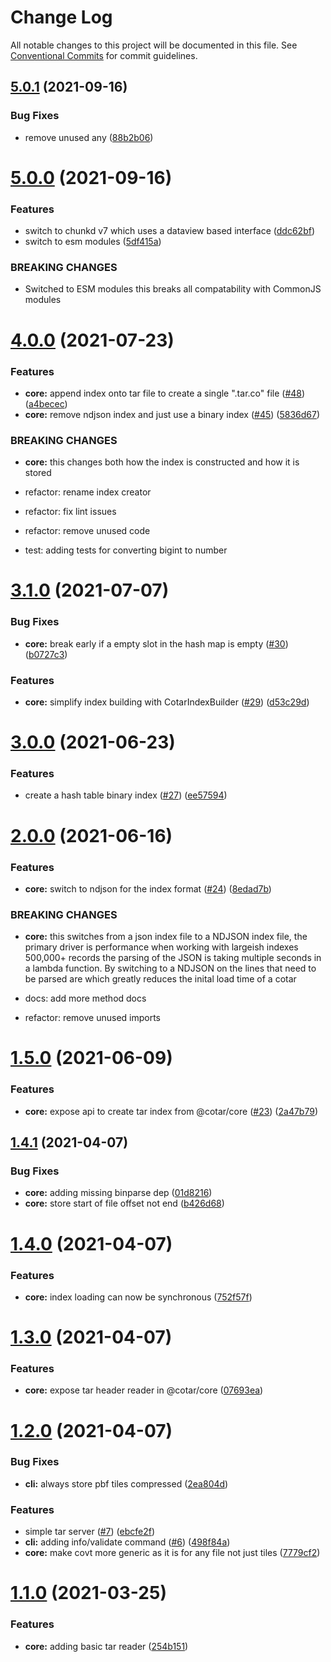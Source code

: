 # Change Log

All notable changes to this project will be documented in this file.
See [Conventional Commits](https://conventionalcommits.org) for commit guidelines.

## [5.0.1](https://github.com/linz/cotar/compare/v5.0.0...v5.0.1) (2021-09-16)


### Bug Fixes

* remove unused any ([88b2b06](https://github.com/linz/cotar/commit/88b2b06f2f5a5ca545794e2e2d9a95d615f00a4f))





# [5.0.0](https://github.com/linz/cotar/compare/v4.0.0...v5.0.0) (2021-09-16)


### Features

* switch to chunkd v7 which uses a dataview based interface ([ddc62bf](https://github.com/linz/cotar/commit/ddc62bf017e92616e7e01b642c2581bc4abbc33e))
* switch to esm modules ([5df415a](https://github.com/linz/cotar/commit/5df415a4b3668922f5e179fd371260482dd2238f))


### BREAKING CHANGES

* Switched to ESM modules this breaks all compatability
with CommonJS modules





# [4.0.0](https://github.com/linz/cotar/compare/v3.1.0...v4.0.0) (2021-07-23)


### Features

* **core:** append index onto tar file to create a single ".tar.co" file ([#48](https://github.com/linz/cotar/issues/48)) ([a4becec](https://github.com/linz/cotar/commit/a4becec897b012fd279a80041a59e6bb52ac5c42))
* **core:** remove ndjson index and just use a binary index ([#45](https://github.com/linz/cotar/issues/45)) ([5836d67](https://github.com/linz/cotar/commit/5836d67197224ffd5b2a88abae10acdf2bdf9be4))


### BREAKING CHANGES

* **core:** this changes both how the index is constructed and how it is stored

* refactor: rename index creator

* refactor: fix lint issues

* refactor: remove unused code

* test: adding tests for converting bigint to number





# [3.1.0](https://github.com/linz/cotar/compare/v3.0.0...v3.1.0) (2021-07-07)


### Bug Fixes

* **core:** break early if a empty slot in the hash map is empty ([#30](https://github.com/linz/cotar/issues/30)) ([b0727c3](https://github.com/linz/cotar/commit/b0727c34e70252203246bfd33953657f0216ebd1))


### Features

* **core:** simplify index building with CotarIndexBuilder ([#29](https://github.com/linz/cotar/issues/29)) ([d53c29d](https://github.com/linz/cotar/commit/d53c29d6c9c202c877dbcbfc380dcf498366a65d))





# [3.0.0](https://github.com/linz/cotar/compare/v2.0.0...v3.0.0) (2021-06-23)


### Features

* create a hash table binary index ([#27](https://github.com/linz/cotar/issues/27)) ([ee57594](https://github.com/linz/cotar/commit/ee57594ef39db92537d019fe87db42f1fa5e6c52))





# [2.0.0](https://github.com/linz/cotar/compare/v1.5.0...v2.0.0) (2021-06-16)


### Features

* **core:** switch to ndjson for the index format ([#24](https://github.com/linz/cotar/issues/24)) ([8edad7b](https://github.com/linz/cotar/commit/8edad7bf3dc901a183170f033fdb311f30617998))


### BREAKING CHANGES

* **core:** this switches from a json index file to a NDJSON index file, the primary driver is performance when working with largeish indexes 500,000+ records the parsing of the JSON is taking multiple seconds in a lambda function. By switching to a NDJSON on the lines that need to be parsed are which greatly reduces the inital load time of a cotar

* docs: add more method docs

* refactor: remove unused imports





# [1.5.0](https://github.com/linz/cotar/compare/v1.4.1...v1.5.0) (2021-06-09)


### Features

* **core:** expose api to create tar index from @cotar/core ([#23](https://github.com/linz/cotar/issues/23)) ([2a47b79](https://github.com/linz/cotar/commit/2a47b79cbfcd503613ec1b05db854c9084345476))





## [1.4.1](https://github.com/linz/cotar/compare/v1.4.0...v1.4.1) (2021-04-07)


### Bug Fixes

* **core:** adding missing binparse dep ([01d8216](https://github.com/linz/cotar/commit/01d82169bcdfbb37cc468e23eccb04905557ad53))
* **core:** store start of file offset not end ([b426d68](https://github.com/linz/cotar/commit/b426d6805858ffe4db18ae81c3f2526191ab473e))





# [1.4.0](https://github.com/linz/cotar/compare/v1.3.0...v1.4.0) (2021-04-07)


### Features

* **core:** index loading can now be synchronous ([752f57f](https://github.com/linz/cotar/commit/752f57f9301857d9987803d8bc44114e121a33b1))





# [1.3.0](https://github.com/linz/cotar/compare/v1.2.0...v1.3.0) (2021-04-07)


### Features

* **core:** expose tar header reader in @cotar/core ([07693ea](https://github.com/linz/cotar/commit/07693ea0833dc442d12f7696faaaa39809718571))





# [1.2.0](https://github.com/linz/cotar/compare/v1.1.0...v1.2.0) (2021-04-07)


### Bug Fixes

* **cli:** always store pbf tiles compressed ([2ea804d](https://github.com/linz/cotar/commit/2ea804d00f5d19e2d672e4aa6ad35709221429ec))


### Features

* simple tar server ([#7](https://github.com/linz/cotar/issues/7)) ([ebcfe2f](https://github.com/linz/cotar/commit/ebcfe2f67a5334c72f5a76ee83101e8b2c845415))
* **cli:** adding info/validate command ([#6](https://github.com/linz/cotar/issues/6)) ([498f84a](https://github.com/linz/cotar/commit/498f84a7a04fc1b043ffb067e8cb388b94777982))
* **core:** make covt more generic as it is for any file not just tiles ([7779cf2](https://github.com/linz/cotar/commit/7779cf266ba07a92d1dc1b3b1ac393ad5c5440b5))





# [1.1.0](https://github.com/blacha/covt/compare/v1.0.1...v1.1.0) (2021-03-25)


### Features

* **core:** adding basic tar reader ([254b151](https://github.com/blacha/covt/commit/254b1514c8bdc3b39063a1948366f70adf1c22fc))
